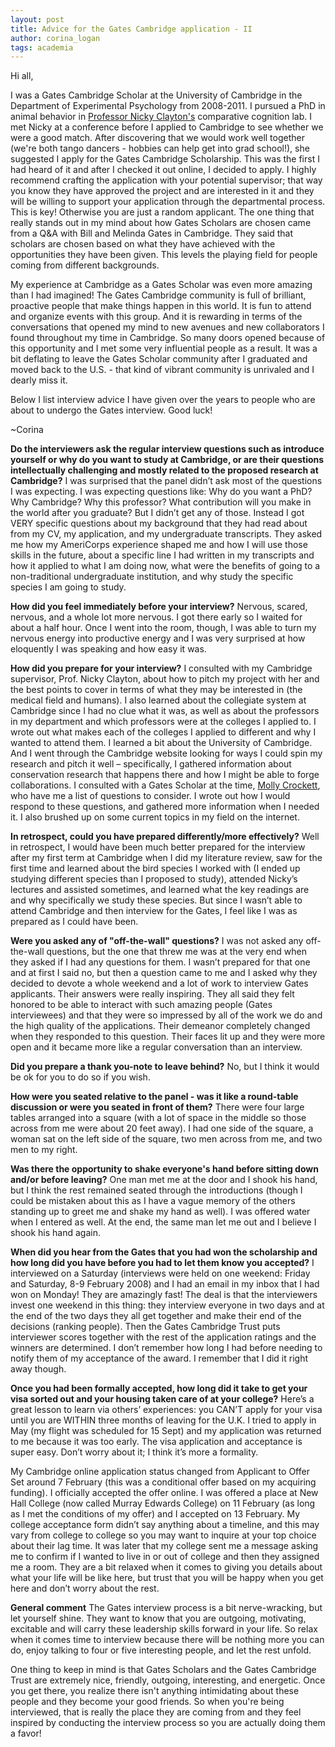 ```yaml
---
layout: post
title: Advice for the Gates Cambridge application - II
author: corina_logan
tags: academia
---
```

Hi all,

I was a Gates Cambridge Scholar at the University of Cambridge in the Department of Experimental Psychology from 2008-2011. I pursued a PhD in animal behavior in [Professor Nicky Clayton's](http://www.psychol.cam.ac.uk/People/people/nsc22@cam.ac.uk) comparative cognition lab. I met Nicky at a conference before I applied to Cambridge to see whether we were a good match. After discovering that we would work well together (we're both tango dancers - hobbies can help get into grad school!), she suggested I apply for the Gates Cambridge Scholarship. This was the first I had heard of it and after I checked it out online, I decided to apply. I highly recommend crafting the application with your potential supervisor; that way you know they have approved the project and are interested in it and they will be willing to support your application through the departmental process. This is key! Otherwise you are just a random applicant. The one thing that really stands out in my mind about how Gates Scholars are chosen came from a Q&A with Bill and Melinda Gates in Cambridge. They said that scholars are chosen based on what they have achieved with the opportunities they have been given. This levels the playing field for people coming from different backgrounds.

My experience at Cambridge as a Gates Scholar was even more amazing than I had imagined! The Gates Cambridge community is full of brilliant, proactive people that make things happen in this world. It is fun to attend and organize events with this group. And it is rewarding in terms of the conversations that opened my mind to new avenues and new collaborators I found throughout my time in Cambridge. So many doors opened because of this opportunity and I met some very influential people as a result. It was a bit deflating to leave the Gates Scholar community after I graduated and moved back to the U.S. - that kind of vibrant community is unrivaled and I dearly miss it.

Below I list interview advice I have given over the years to people who are about to undergo the Gates interview. Good luck!

~Corina

**Do the interviewers ask the regular interview questions such as introduce yourself or why do you want to study at Cambridge, or are their questions intellectually challenging and mostly related to the proposed research at Cambridge?**
I was surprised that the panel didn’t ask most of the questions I was expecting. I was expecting questions like: Why do you want a PhD? Why Cambridge? Why this professor? What contribution will you make in the world after you graduate? But I didn’t get any of those. Instead I got VERY specific questions about my background that they had read about from my CV, my application, and my undergraduate transcripts. They asked me how my AmeriCorps experience shaped me and how I will use those skills in the future, about a specific line I had written in my transcripts and how it applied to what I am doing now, what were the benefits of going to a non-traditional undergraduate institution, and why study the specific species I am going to study.

**How did you feel immediately before your interview?**
Nervous, scared, nervous, and a whole lot more nervous. I got there early so I waited for about a half hour. Once I went into the room, though, I was able to turn my nervous energy into productive energy and I was very surprised at how eloquently I was speaking and how easy it was.

**How did you prepare for your interview?**
I consulted with my Cambridge supervisor, Prof. Nicky Clayton, about how to pitch my project with her and the best points to cover in terms of what they may be interested in (the medical field and humans). I also learned about the collegiate system at Cambridge since I had no clue what it was, as well as about the professors in my department and which professors were at the colleges I applied to. I wrote out what makes each of the colleges I applied to different and why I wanted to attend them. I learned a bit about the University of Cambridge. And I went through the Cambridge website looking for ways I could spin my research and pitch it well – specifically, I gathered information about conservation research that happens there and how I might be able to forge collaborations. I consulted with a Gates Scholar at the time, [Molly Crockett](http://www.mollycrockett.com/), who have me a list of questions to consider. I wrote out how I would respond to these questions, and gathered more information when I needed it. I also brushed up on some current topics in my field on the internet.

**In retrospect, could you have prepared differently/more effectively?**
Well in retrospect, I would have been much better prepared for the interview after my first term at Cambridge when I did my literature review, saw for the first time and learned about the bird species I worked with (I ended up studying different species than I proposed to study), attended Nicky’s lectures and assisted sometimes, and learned what the key readings are and why specifically we study these species. But since I wasn’t able to attend Cambridge and then interview for the Gates, I feel like I was as prepared as I could have been.

**Were you asked any of "off-the-wall" questions?**
I was not asked any off-the-wall questions, but the one that threw me was at the very end when they asked if I had any questions for them. I wasn’t prepared for that one and at first I said no, but then a question came to me and I asked why they decided to devote a whole weekend and a lot of work to interview Gates applicants. Their answers were really inspiring. They all said they felt honored to be able to interact with such amazing people (Gates interviewees) and that they were so impressed by all of the work we do and the high quality of the applications. Their demeanor completely changed when they responded to this question. Their faces lit up and they were more open and it became more like a regular conversation than an interview.

**Did you prepare a thank you-note to leave behind?**
No, but I think it would be ok for you to do so if you wish.

**How were you seated relative to the panel - was it like a round-table discussion or were you seated in front of them?**
There were four large tables arranged into a square (with a lot of space in the middle so those across from me were about 20 feet away). I had one side of the square, a woman sat on the left side of the square, two men across from me, and two men to my right.

**Was there the opportunity to shake everyone's hand before sitting down and/or before leaving?**
One man met me at the door and I shook his hand, but I think the rest remained seated through the introductions (though I could be mistaken about this as I have a vague memory of the others standing up to greet me and shake my hand as well). I was offered water when I entered as well. At the end, the same man let me out and I believe I shook his hand again.

**When did you hear from the Gates that you had won the scholarship and how long did you have before you had to let them know you accepted?**
I interviewed on a Saturday (interviews were held on one weekend: Friday and Saturday, 8-9 February 2008) and I had an email in my inbox that I had won on Monday! They are amazingly fast! The deal is that the interviewers invest one weekend in this thing: they interview everyone in two days and at the end of the two days they all get together and make their end of the decisions (ranking people). Then the Gates Cambridge Trust puts interviewer scores together with the rest of the application ratings and the winners are determined. I don’t remember how long I had before needing to notify them of my acceptance of the award. I remember that I did it right away though.

**Once you had been formally accepted, how long did it take to get your visa sorted out and your housing taken care of at your college?**
Here’s a great lesson to learn via others’ experiences: you CAN’T apply for your visa until you are WITHIN three months of leaving for the U.K. I tried to apply in May (my flight was scheduled for 15 Sept) and my application was returned to me because it was too early. The visa application and acceptance is super easy. Don’t worry about it; I think it’s more a formality.

My Cambridge online application status changed from Applicant to Offer Set around 7 February (this was a conditional offer based on my acquiring funding). I officially accepted the offer online. I was offered a place at New Hall College (now called Murray Edwards College) on 11 February (as long as I met the conditions of my offer) and I accepted on 13 February. My college acceptance form didn’t say anything about a timeline, and this may vary from college to college so you may want to inquire at your top choice about their lag time. It was later that my college sent me a message asking me to confirm if I wanted to live in or out of college and then they assigned me a room. They are a bit relaxed when it comes to giving you details about what your life will be like here, but trust that you will be happy when you get here and don’t worry about the rest.

**General comment**
The Gates interview process is a bit nerve-wracking, but let yourself shine. They want to know that you are outgoing, motivating, excitable and will carry these leadership skills forward in your life. So relax when it comes time to interview because there will be nothing more you can do, enjoy talking to four or five interesting people, and let the rest unfold.

One thing to keep in mind is that Gates Scholars and the Gates Cambridge Trust are extremely nice, friendly, outgoing, interesting, and energetic. Once you get there, you realize there isn't anything intimidating about these people and they become your good friends. So when you're being interviewed, that is really the place they are coming from and they feel inspired by conducting the interview process so you are actually doing them a favor!
